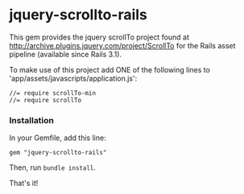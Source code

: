 # jquery-scrollto-rails

This gem provides the jquery scrollTo project found at http://archive.plugins.jquery.com/project/ScrollTo for the Rails asset pipeline (available since Rails 3.1).

To make use of this project add ONE of the following lines to 'app/assets/javascripts/application.js':

    //= require scrollTo-min
    //= require scrollTo

### Installation

In your Gemfile, add this line:

    gem "jquery-scrollto-rails"

Then, run `bundle install`.

That's it!
